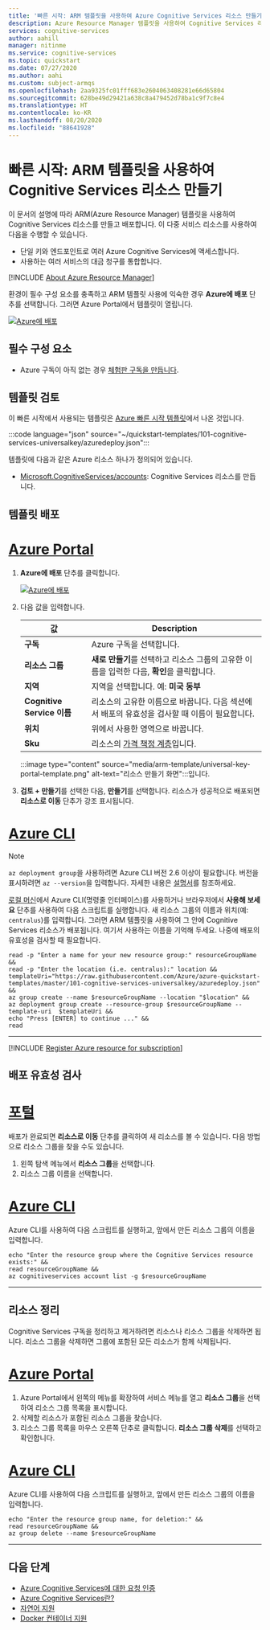 ```yaml
---
title: '빠른 시작: ARM 템플릿을 사용하여 Azure Cognitive Services 리소스 만들기 | Microsoft Docs'
description: Azure Resource Manager 템플릿을 사용하여 Cognitive Services 리소스 배포를 시작하세요.
services: cognitive-services
author: aahill
manager: nitinme
ms.service: cognitive-services
ms.topic: quickstart
ms.date: 07/27/2020
ms.author: aahi
ms.custom: subject-armqs
ms.openlocfilehash: 2aa9325fc01fff683e2604063408281e66d65804
ms.sourcegitcommit: 628be49d29421a638c8a479452d78ba1c9f7c8e4
ms.translationtype: HT
ms.contentlocale: ko-KR
ms.lasthandoff: 08/20/2020
ms.locfileid: "88641928"
---
```

# <a name="quickstart-create-a-cognitive-services-resource-using-an-arm-template"></a>빠른 시작: ARM 템플릿을 사용하여 Cognitive Services 리소스 만들기

이 문서의 설명에 따라 ARM(Azure Resource Manager) 템플릿을 사용하여 Cognitive Services 리소스를 만들고 배포합니다. 이 다중 서비스 리소스를 사용하여 다음을 수행할 수 있습니다.
* 단일 키와 엔드포인트로 여러 Azure Cognitive Services에 액세스합니다.
* 사용하는 여러 서비스의 대금 청구를 통합합니다.

[!INCLUDE [About Azure Resource Manager](../../includes/resource-manager-quickstart-introduction.md)]

환경이 필수 구성 요소를 충족하고 ARM 템플릿 사용에 익숙한 경우 **Azure에 배포** 단추를 선택합니다. 그러면 Azure Portal에서 템플릿이 열립니다.

[![Azure에 배포](../media/template-deployments/deploy-to-azure.svg)](https://portal.azure.com/#create/Microsoft.Template/uri/https%3A%2F%2Fraw.githubusercontent.com%2FAzure%2Fazure-quickstart-templates%2Fmaster%2F101-cognitive-services-universalkey%2Fazuredeploy.json)

## <a name="prerequisites"></a>필수 구성 요소

* Azure 구독이 아직 없는 경우 [체험판 구독을 만듭니다](https://azure.microsoft.com/free/cognitive-services).

## <a name="review-the-template"></a>템플릿 검토

이 빠른 시작에서 사용되는 템플릿은 [Azure 빠른 시작 템플릿](https://azure.microsoft.com/resources/templates/101-cognitive-services-universalkey/)에서 나온 것입니다.

:::code language="json" source="~/quickstart-templates/101-cognitive-services-universalkey/azuredeploy.json":::

템플릿에 다음과 같은 Azure 리소스 하나가 정의되어 있습니다.
* [Microsoft.CognitiveServices/accounts](https://docs.microsoft.com/azure/templates/microsoft.cognitiveservices/accounts): Cognitive Services 리소스를 만듭니다.

## <a name="deploy-the-template"></a>템플릿 배포

# <a name="azure-portal"></a>[Azure Portal](#tab/portal)

1. **Azure에 배포** 단추를 클릭합니다.

    [![Azure에 배포](../media/template-deployments/deploy-to-azure.svg)](https://portal.azure.com/#create/Microsoft.Template/uri/https%3A%2F%2Fraw.githubusercontent.com%2FAzure%2Fazure-quickstart-templates%2Fmaster%2F101-cognitive-services-universalkey%2Fazuredeploy.json)

2. 다음 값을 입력합니다.
    
    |값  |Description  |
    |---------|---------|
    | **구독** | Azure 구독을 선택합니다. |
    | **리소스 그룹** | **새로 만들기**를 선택하고 리소스 그룹의 고유한 이름을 입력한 다음, **확인**을 클릭합니다. |
    | **지역** | 지역을 선택합니다.  예: **미국 동부** |
    | **Cognitive Service 이름** | 리소스의 고유한 이름으로 바꿉니다. 다음 섹션에서 배포의 유효성을 검사할 때 이름이 필요합니다. |
    | **위치** | 위에서 사용한 영역으로 바꿉니다. |
    | **Sku** | 리소스의 [가격 책정 계층](https://azure.microsoft.com/pricing/details/cognitive-services/)입니다. |
    
    :::image type="content" source="media/arm-template/universal-key-portal-template.png" alt-text="리소스 만들기 화면":::입니다.

3. **검토 + 만들기**를 선택한 다음, **만들기**를 선택합니다. 리소스가 성공적으로 배포되면 **리소스로 이동** 단추가 강조 표시됩니다.

# <a name="azure-cli"></a>[Azure CLI](#tab/CLI)

> [!NOTE]
> `az deployment group`을 사용하려면 Azure CLI 버전 2.6 이상이 필요합니다. 버전을 표시하려면 `az --version`을 입력합니다. 자세한 내용은 [설명서](https://docs.microsoft.com/cli/azure/deployment/group)를 참조하세요.

[로컬 머신](https://docs.microsoft.com/cli/azure/install-azure-cli?view=azure-cli-latest)에서 Azure CLI(명령줄 인터페이스)를 사용하거나 브라우저에서 **사용해 보세요** 단추를 사용하여 다음 스크립트를 실행합니다. 새 리소스 그룹의 이름과 위치(예: `centralus`)를 입력합니다. 그러면 ARM 템플릿을 사용하여 그 안에 Cognitive Services 리소스가 배포됩니다. 여기서 사용하는 이름을 기억해 두세요. 나중에 배포의 유효성을 검사할 때 필요합니다.


```azurecli-interactive
read -p "Enter a name for your new resource group:" resourceGroupName &&
read -p "Enter the location (i.e. centralus):" location &&
templateUri="https://raw.githubusercontent.com/Azure/azure-quickstart-templates/master/101-cognitive-services-universalkey/azuredeploy.json" &&
az group create --name $resourceGroupName --location "$location" &&
az deployment group create --resource-group $resourceGroupName --template-uri  $templateUri &&
echo "Press [ENTER] to continue ..." &&
read
```

---

[!INCLUDE [Register Azure resource for subscription](./includes/register-resource-subscription.md)]


## <a name="validate-the-deployment"></a>배포 유효성 검사

# <a name="portal"></a>[포털](#tab/portal)

배포가 완료되면 **리소스로 이동** 단추를 클릭하여 새 리소스를 볼 수 있습니다. 다음 방법으로 리소스 그룹을 찾을 수도 있습니다.

1. 왼쪽 탐색 메뉴에서 **리소스 그룹**을 선택합니다.
2. 리소스 그룹 이름을 선택합니다.

# <a name="azure-cli"></a>[Azure CLI](#tab/CLI)

Azure CLI를 사용하여 다음 스크립트를 실행하고, 앞에서 만든 리소스 그룹의 이름을 입력합니다.

```azurecli-interactive
echo "Enter the resource group where the Cognitive Services resource exists:" &&
read resourceGroupName &&
az cognitiveservices account list -g $resourceGroupName
```

---


## <a name="clean-up-resources"></a>리소스 정리

Cognitive Services 구독을 정리하고 제거하려면 리소스나 리소스 그룹을 삭제하면 됩니다. 리소스 그룹을 삭제하면 그룹에 포함된 모든 리소스가 함께 삭제됩니다.

# <a name="azure-portal"></a>[Azure Portal](#tab/portal)

1. Azure Portal에서 왼쪽의 메뉴를 확장하여 서비스 메뉴를 열고 **리소스 그룹**을 선택하여 리소스 그룹 목록을 표시합니다.
2. 삭제할 리소스가 포함된 리소스 그룹을 찾습니다.
3. 리소스 그룹 목록을 마우스 오른쪽 단추로 클릭합니다. **리소스 그룹 삭제**를 선택하고 확인합니다.

# <a name="azure-cli"></a>[Azure CLI](#tab/CLI)

Azure CLI를 사용하여 다음 스크립트를 실행하고, 앞에서 만든 리소스 그룹의 이름을 입력합니다. 

```azurecli-interactive
echo "Enter the resource group name, for deletion:" &&
read resourceGroupName &&
az group delete --name $resourceGroupName
```

---

## <a name="next-steps"></a>다음 단계

* [Azure Cognitive Services에 대한 요청 인증](authentication.md)
* [Azure Cognitive Services란?](Welcome.md)
* [자연어 지원](language-support.md)
* [Docker 컨테이너 지원](cognitive-services-container-support.md)
